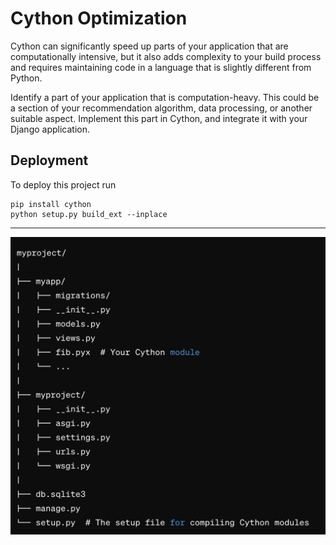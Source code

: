 # Cython Optimization

Cython can significantly speed up parts of your application that are computationally intensive, but it also adds complexity to your build process and requires maintaining code in a language that is slightly different from Python.

Identify a part of your application that is computation-heavy. This could be a section of your recommendation algorithm, data processing, or another suitable aspect. Implement this part in Cython, and integrate it with your Django application.

## Deployment

To deploy this project run

```
pip install cython
python setup.py build_ext --inplace

```

--------------

![alt text](image.png)
